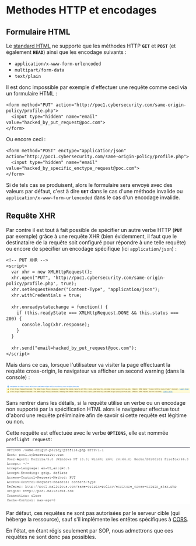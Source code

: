# Methodes HTTP et encodages

## Formulaire HTML

Le [standard HTML](https://www.w3.org/TR/html5/sec-forms.html#element-attrdef-form-method) ne supporte que les méthodes HTTP **`GET`** et **`POST`** \(et également **`HEAD`**\) ainsi que les encodage suivants :

* `application/x-www-form-urlencoded`
* `multipart/form-data`
* `text/plain`

Il est donc impossible par exemple d'effectuer une requête comme ceci via un formulaire HTML :

```markup
<form method="PUT" action="http://poc1.cybersecurity.com/same-origin-policy/profile.php">
  <input type="hidden" name="email" value="hacked_by_put_request@poc.com">
</form>
```

Ou encore ceci :

```markup
<form method="POST" enctype="application/json" action="http://poc1.cybersecurity.com/same-origin-policy/profile.php">
  <input type="hidden" name="email" value="hacked_by_specific_enctype_request@poc.com">
</form>
```

Si de tels cas se produisent, alors le formulaire sera envoyé avec des valeurs par défaut, c'est à dire **`GET`** dans le cas d'une méthode invalide ou `application/x-www-form-urlencoded` dans le cas d'un encodage invalide.

## Requête XHR

Par contre il est tout à fait possible de spécifier un autre verbe HTTP \(**`PUT`** par exemple\) grâce à une requête XHR \(bien évidemment, il faut que le destinataire de la requête soit configuré pour répondre à une telle requête\) ou encore de spécifier un encodage spécifique \(ici `application/json`\) :

```markup
<!-- PUT XHR -->
<script>
  var xhr = new XMLHttpRequest();
  xhr.open("PUT", 'http://poc1.cybersecurity.com/same-origin-policy/profile.php', true);
  xhr.setRequestHeader("Content-Type", "application/json");
  xhr.withCredentials = true;

  xhr.onreadystatechange = function() {
    if (this.readyState === XMLHttpRequest.DONE && this.status === 200) {
      console.log(xhr.response);
    }
  }

  xhr.send("email=hacked_by_put_request@poc.com");
</script>
```

Mais dans ce cas, lorsque l'utilisateur va visiter la page effectuant la requête cross-origin, le navigateur va afficher un second warning \(dans la console\) :

![](../../../.gitbook/assets/cf3f0a647c71d1327425b512964b73ce.png)

Sans rentrer dans les détails, si la requête utilise un verbe ou un encodage non supporté par la spécification HTML alors le navigateur effectue tout d'abord une requête préliminaire afin de savoir si cette requête est légitime ou non. 

Cette requête est effectuée avec le verbe **`OPTIONS`**, elle est nommée `preflight request`:

![](../../../.gitbook/assets/96de939e403dc27f24a6bec14db3dcd3.png)

Par défaut, ces requêtes ne sont pas autorisées par le serveur cible \(qui héberge la ressource\), sauf s'il implémente les entêtes spécifiques à [CORS](https://developer.mozilla.org/fr/docs/Web/HTTP/CORS).

En l'état, en étant régis seulement par SOP, nous admettrons que ces requêtes ne sont donc pas possibles.



